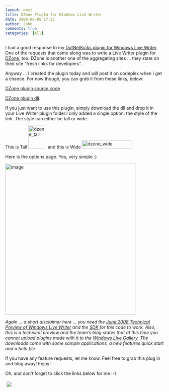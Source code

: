 ```yaml
---
layout: post
title: DZone PlugIn for Windows Live Writer
date: 2008-06-05 17:25
author: John
comments: true
categories: [All]
---
```

<p>I had a good response to my <a href="/all/using-the-dotnetkicks-plugin-for-live-writer/">DotNetKicks plugin for Windows Live Writer</a>. One of the requests that came along was to write a Live Writer plugin for <a href="http://dzone.com">DZone</a>, too. DZone is another one of the aggregating sites … they state on their site “fresh links for developers”. </p>  <p>Anyway … I created the plugin today and will post it on codeplex when I get a chance. For now though, you can grab it from these links, below: </p>  <p><a href="/wp-content/uploads/files/downloads/DZonePlugIn - v1.0.0.1 - Source.rar">DZone plugin source code</a> </p>  <p><a href="/wp-content/uploads/files/downloads/DZonePlugIn - v1.0.0.1 - DLL.rar">DZone plugin dll</a>. </p>  <p>If you just want to use this plugin, simply download the dll and drop it in your Live Writer plugin folder.I only added a single option: the style of the link. The style can either be tall or wide.</p>  <p></p>  <p></p>  <p></p>  <p></p>  <p></p>  <p></p>  <p></p>  <p></p>  <p></p>  <p>This is Tall <img title="dzone_tall" style="border-top-width: 0px; border-left-width: 0px; border-bottom-width: 0px; border-right-width: 0px" height="73" alt="dzone_tall" src="/wp-content/uploads/files/media/image/WindowsLiveWriter/DZonePlugInforWindowsLiveWriter_F1FE/dzone_tall_3.png" width="54" border="0" />&#160; and this is Wide <img title="dzone_wide" style="border-top-width: 0px; border-left-width: 0px; border-bottom-width: 0px; border-right-width: 0px" height="26" alt="dzone_wide" src="/wp-content/uploads/files/media/image/WindowsLiveWriter/DZonePlugInforWindowsLiveWriter_F1FE/dzone_wide_3.png" width="157" border="0" /> </p>  <p>Here is the options page. Yes, very simple :)</p>  <p><a href="/wp-content/uploads/files/media/image/WindowsLiveWriter/DZonePlugInforWindowsLiveWriter_F1FE/image_2.png"><img title="image" style="border-top-width: 0px; border-left-width: 0px; border-bottom-width: 0px; border-right-width: 0px" height="480" alt="image" src="/wp-content/uploads/files/media/image/WindowsLiveWriter/DZonePlugInforWindowsLiveWriter_F1FE/image_thumb.png" width="416" border="0" /></a> </p>  <p><em>Again … a short disclaimer here … you need the </em><a href="http://windowslivewriter.spaces.live.com/blog/cns!D85741BB5E0BE8AA!1508.entry"><em>June 2008 Technical Preview of Windows Live Writer</em></a><em> and the </em><a href="http://writerdevzone.spaces.live.com/blog/cns!FF912D98C958E9D3!170.entry"><em>SDK</em></a><em> for this code to work. Also, this is a technical preview and the team’s blog states that at this time you cannot upload plugins made with it to the </em><a href="http://gallery.live.com/writer/"><em>Windows Live Gallery</em></a><em>. The downloads come with some sample applications, a new features quick start and a help file.</em></p>  <p>If you have any feature requests, let me know. Feel free to grab this plug in and blog away! Enjoy!</p>  <p>Oh, and don’t forget to click the links below for me :-)</p><div class="wlWriterHeaderFooter" style="text-align:left; margin:0px; padding:4px 4px 4px 4px;"><a href="http://www.dotnetkicks.com/kick/?url=/all/dzone-plugin-for-windows-live-writer/"><img src="http://www.dotnetkicks.com/Services/Images/KickItImageGenerator.ashx?url=/all/dzone-plugin-for-windows-live-writer/&amp;bgcolor=0080C0&amp;fgcolor=FFFFFF&amp;border=000000&amp;cbgcolor=D4E1ED&amp;cfgcolor=000000" border="0/"></a></div><div class="wlWriterHeaderFooter" style="text-align:left; margin:0px; padding:4px 4px 4px 4px;"><script type="text/javascript">var dzone_url = '/all/dzone-plugin-for-windows-live-writer/';</script><script type="text/javascript">var dzone_title = 'DZone PlugIn for Windows Live Writer';</script><script type="text/javascript">var dzone_blurb = 'DZone PlugIn for Windows Live Writer';</script><script type="text/javascript">var dzone_style = '1';</script><script language="javascript" src="http://widgets.dzone.com/widgets/zoneit.js"></script> </div>

